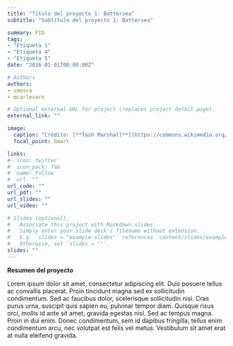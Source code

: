 ```yaml
---
title: "Título del proyecto 1: Battersea"
subtitle: "Subtítulo del proyecto 1: Battersea"

summary: PID
tags:
- "Etiqueta 1"
- "Etiqueta 4"
- "Etiqueta 5"
date: "2016-01-01T00:00:00Z"

# Authors
authors:
- smosca
- mcarlevaro

# Optional external URL for project (replaces project detail page).
external_link: ""

image:
  caption: "Crédito: [**Tosh Marshall**](https://commons.wikimedia.org/wiki/File:Battersea_Power_Station_copy.jpg)"
  focal_point: Smart

links: 
#- icon: twitter
#  icon_pack: fab
#  name: Follow
#  url: ""
url_code: ""
url_pdf: ""
url_slides: ""
url_video: ""

# Slides (optional).
#   Associate this project with Markdown slides.
#   Simply enter your slide deck's filename without extension.
#   E.g. `slides = "example-slides"` references `content/slides/example-slides.md`.
#   Otherwise, set `slides = ""`.
slides: ""
---
```


**Resumen del proyecto**

Lorem ipsum dolor sit amet, consectetur adipiscing elit. Duis posuere tellus ac convallis placerat. Proin tincidunt magna sed ex sollicitudin condimentum. Sed ac faucibus dolor, scelerisque sollicitudin nisi. Cras purus urna, suscipit quis sapien eu, pulvinar tempor diam. Quisque risus orci, mollis id ante sit amet, gravida egestas nisl. Sed ac tempus magna. Proin in dui enim. Donec condimentum, sem id dapibus fringilla, tellus enim condimentum arcu, nec volutpat est felis vel metus. Vestibulum sit amet erat at nulla eleifend gravida.
